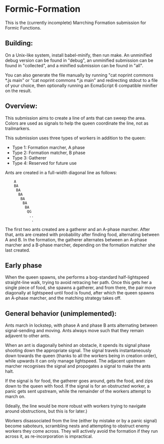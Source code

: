 Formic-Formation
======

This is the (currently incomplete) Marrching Formation submission for Formic Functions. 

Building:
------

On a Unix-like system, install babel-minify, then run make. An unminified debug version can be found in "debug", an unminified submission can be found in "collected", and a minified submission can be found in "all". 

You can also generate the file manually by running "cat noprint commons *.js main" or "cat noprint commons *.js main" and redirecting stdout to a file of your choice, then optionally running an EcmaScript 6 compatible minifier on the result. 

Overview:
------

This submission aims to create a line of ants that can sweep the area. Colors are used as signals to help the queen coordinate the line, not as trailmarkers. 

This submission uses three types of workers in addition to the queen:
*    Type 1: Formation marcher, A phase
*    Type 2: Formation matcher, B phase
*    Type 3: Gatherer
*    Type 4: Reserved for future use

Ants are created in a full-width diagonal line as follows: 

        A
        BA
         BA
          BA
           BA
            BA
             BA
              QG
               ..
                .

The first two ants created are a gatherer and an A-phase marcher. After that, ants are created with probability after finding food, alternating between A and B. In the formation, the gatherer alternates between an A-phase marcher and a B-phase marcher, depending on the formation matcher she last created. 

Early phase
------

When the queen spawns, she performs a bog-standard half-lightspeed straight-line walk, trying to avoid retracing her path. Once this gets her a single piece of food, she spawns a gatherer, and from there, the pair move diagonally at lightspeed until food is found, after which the queen spawns an A-phase marcher, and the matching strategy takes off. 

General behavior (unimplemented):
------

Ants march in lockstep, with phase A and phase B ants alternating between signal-sending and moving. Ants always move such that they remain adjavent to other ants. 

When an ant is diagonally behind an obstacle, it spends its signal phase shooting down the appropriate signal. The signal travels instantaneously down towards the queen (thanks to all the workers being in creation order), while upwards it can only manage lightspeed. The adjacent upstream marcher recognises the signal and propogates a signal to make the ants halt. 

If the signal is for food, the gatherer goes around, gets the food, and zips down to the queen with food. If the signal is for an obstructed worker, a panic gets sent upstream, while the remainder of the workers attempt to march on. 

(Ideally, the line would be more robust with workers trying to navigate around obstructions, but this is for later.) 

Workers disassociated from the line (either by mistake or by a panic signal) become saboteurs, scrambling nests and attempting to obstruct enemy workers they come across. They will actively avoid the formation if they run across it, as re-incorporation is impractical. 
